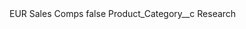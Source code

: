 <?xml version="1.0" encoding="UTF-8"?>
<CustomMetadata xmlns="http://soap.sforce.com/2006/04/metadata" xmlns:xsi="http://www.w3.org/2001/XMLSchema-instance" xmlns:xsd="http://www.w3.org/2001/XMLSchema">
    <label>EUR Sales Comps</label>
    <protected>false</protected>
    <values>
        <field>Product_Category__c</field>
        <value xsi:type="xsd:string">Research</value>
    </values>
</CustomMetadata>
